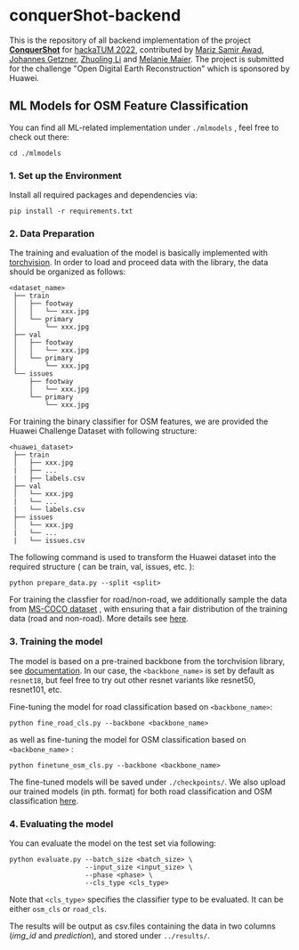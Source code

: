 # conquerShot-backend

This is the repository of all backend implementation of the project [**ConquerShot**](devpost.com/software/conquershot) for [hackaTUM 2022](https://hack.tum.de/), contributed by [Mariz Samir Awad](https://github.com/marzi333), [Johannes Getzner](https://github.com/JohannesGetzner), [Zhuoling Li](https://github.com/joelynli0110) and [Melanie Maier](https://github.com/mmmaier). The project is submitted for the challenge "Open Digital Earth Reconstruction" which is sponsored by Huawei. 

## ML Models for OSM Feature Classification

You can find all ML-related implementation under ```./mlmodels``` , feel free to check out there:

```
cd ./mlmodels
```

### 1. Set up the Environment

Install all required packages and dependencies via:

```
pip install -r requirements.txt
```



### 2. Data Preparation

The training and evaluation of the model is basically implemented with [torchvision](https://pytorch.org/vision/stable/index.html). In order to load and proceed data with the library, the data should be organized as follows:

```
<dataset_name>
 ├── train
 │   ├── footway
 │   │   └── xxx.jpg
 │   └── primary
 │       └── xxx.jpg
 ├── val
 │   ├── footway
 │   │   └── xxx.jpg
 │   └── primary
 │       └── xxx.jpg
 └── issues
     ├── footway
     │   └── xxx.jpg
     └── primary
         └── xxx.jpg
```

For training the binary classifier for OSM features, we are provided the Huawei Challenge Dataset with following structure:

```
<huawei_dataset>
 ├── train
 │   ├── xxx.jpg
 |   ├── ...
 |   ├── labels.csv
 ├── val
 │   └── xxx.jpg
 |   └── ...
 |   └── labels.csv
 ├── issues
 │   └── xxx.jpg
 |   └── ...
 |   └── issues.csv
```

The following command is used to transform the Huawei dataset into the required structure (<split> can be train, val, issues, etc. ):

```
python prepare_data.py --split <split>
```

For training the classfier for road/non-road, we additionally sample the data from [MS-COCO dataset](https://cocodataset.org/#home) , with ensuring that a fair distribution of the training data (road and non-road). More details see [here](https://github.com/giddyyupp/coco-minitrain).



### 3. Training the model

The model is based on a pre-trained backbone from the torchvision library,  see [documentation](https://pytorch.org/vision/stable/models.html). In our case, the ```<backbone_name>``` is set by default as ```resnet18```, but feel free to try out other resnet variants like resnet50, resnet101, etc. 

Fine-tuning the model for road classification based on ```<backbone_name>```:

```
python fine_road_cls.py --backbone <backbone_name>
```

as well as fine-tuning the model for OSM classification based on ```<backbone_name>``` :

```
python finetune_osm_cls.py --backbone <backbone_name>
```

The fine-tuned models will be saved under ```./checkpoints/```.  We also upload our trained models (in pth. format) for both road classification and OSM classification [here](https://github.com/marzi333/conquerShot-backend/tree/main/mlmodels/checkpoints).  



### 4. Evaluating the model

 You can evaluate the model on the test set via following:

```
python evaluate.py --batch_size <batch_size> \
				   --input_size <input_size> \
				   --phase <phase> \
				   --cls_type <cls_type>
```

Note that ```<cls_type>``` specifies the classifier type to be evaluated. It can be either ```osm_cls``` or ```road_cls```.

The results will be output as csv.files containing the data in two columns (*img_id* and *prediction*), and stored under ```../results/```. 